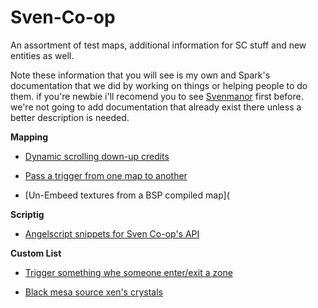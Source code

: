 # Sven-Co-op
An assortment of test maps, additional information for SC stuff and new entities as well.

Note these information that you will see is my own and Spark's documentation that we did by working on things or helping people to do them.
if you're newbie i'll recomend you to see [Svenmanor](https://sites.google.com/site/svenmanor/) first before.
we're not going to add documentation that already exist there unless a better description is needed.


**Mapping**

- [Dynamic scrolling down-up credits](https://github.com/Mikk155/Sven-Co-op/tree/main/Default%20content/dynamic%20credits)

- [Pass a trigger from one map to another](https://github.com/Mikk155/Sven-Co-op/tree/main/Default%20content/env_global)

- [Un-Embeed textures from a BSP compiled map](

**Scriptig**

- [Angelscript snippets for Sven Co-op's API](https://github.com/Mikk155/Sven-Co-op/blob/main/Default%20content/sc-angelscript.snippets.json)

**Custom List**

- [Trigger something whe someone enter/exit a zone](https://github.com/Mikk155/Sven-Co-op/tree/main/Custom%20content/trigger_inout)

- [Black mesa source xen's crystals](https://github.com/Mikk155/Sven-Co-op/tree/main/Custom%20content/env_crystal)